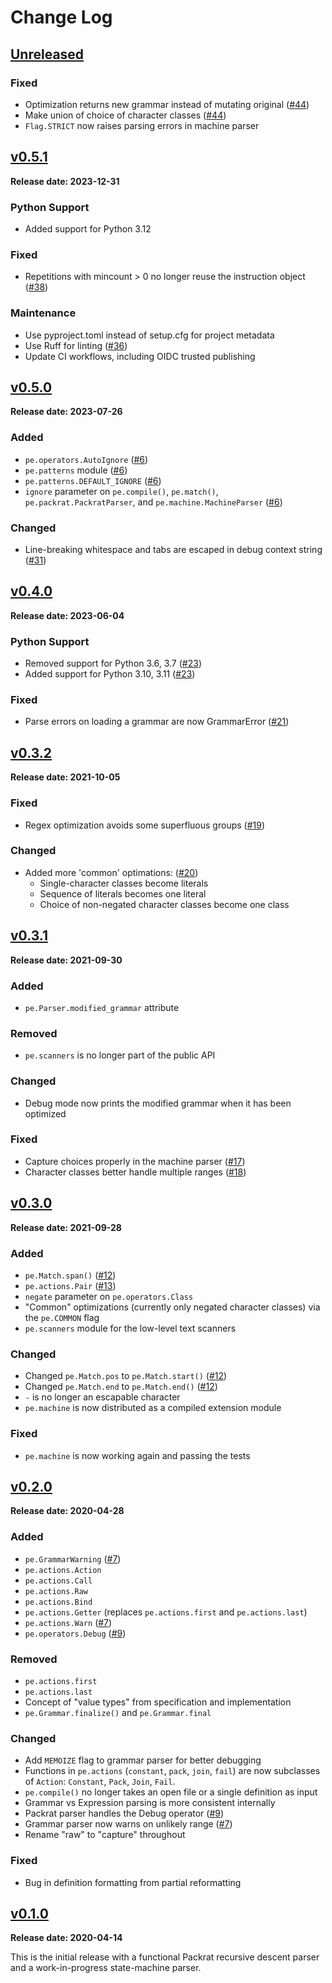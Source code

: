 # Change Log

## [Unreleased][unreleased]

### Fixed

* Optimization returns new grammar instead of mutating original ([#44])
* Make union of choice of character classes ([#44])
* `Flag.STRICT` now raises parsing errors in machine parser


## [v0.5.1][]

**Release date: 2023-12-31**

### Python Support

* Added support for Python 3.12

### Fixed

* Repetitions with mincount > 0 no longer reuse the instruction object ([#38])

### Maintenance

* Use pyproject.toml instead of setup.cfg for project metadata
* Use Ruff for linting ([#36])
* Update CI workflows, including OIDC trusted publishing


## [v0.5.0][]

**Release date: 2023-07-26**

### Added

* `pe.operators.AutoIgnore` ([#6])
* `pe.patterns` module ([#6])
* `pe.patterns.DEFAULT_IGNORE` ([#6])
* `ignore` parameter on `pe.compile()`, `pe.match()`,
  `pe.packrat.PackratParser`, and `pe.machine.MachineParser` ([#6])

### Changed

* Line-breaking whitespace and tabs are escaped in debug context string ([#31])


## [v0.4.0][]

**Release date: 2023-06-04**

### Python Support

* Removed support for Python 3.6, 3.7 ([#23])
* Added support for Python 3.10, 3.11 ([#23])

### Fixed

* Parse errors on loading a grammar are now GrammarError ([#21])


## [v0.3.2][]

**Release date: 2021-10-05**

### Fixed

* Regex optimization avoids some superfluous groups ([#19])

### Changed

* Added more 'common' optimations: ([#20])
  - Single-character classes become literals
  - Sequence of literals becomes one literal
  - Choice of non-negated character classes become one class


## [v0.3.1][]

**Release date: 2021-09-30**

### Added

* `pe.Parser.modified_grammar` attribute

### Removed

* `pe.scanners` is no longer part of the public API

### Changed

* Debug mode now prints the modified grammar when it has been
  optimized

### Fixed

* Capture choices properly in the machine parser ([#17])
* Character classes better handle multiple ranges ([#18])


## [v0.3.0][]

**Release date: 2021-09-28**

### Added

* `pe.Match.span()` ([#12])
* `pe.actions.Pair` ([#13])
* `negate` parameter on `pe.operators.Class`
* "Common" optimizations (currently only negated character classes)
  via the `pe.COMMON` flag
* `pe.scanners` module for the low-level text scanners

### Changed

* Changed `pe.Match.pos` to `pe.Match.start()` ([#12])
* Changed `pe.Match.end` to `pe.Match.end()` ([#12])
* `-` is no longer an escapable character
* `pe.machine` is now distributed as a compiled extension module

### Fixed

* `pe.machine` is now working again and passing the tests


## [v0.2.0][]

**Release date: 2020-04-28**

### Added

* `pe.GrammarWarning` ([#7])
* `pe.actions.Action`
* `pe.actions.Call`
* `pe.actions.Raw`
* `pe.actions.Bind`
* `pe.actions.Getter` (replaces `pe.actions.first` and `pe.actions.last`)
* `pe.actions.Warn` ([#7])
* `pe.operators.Debug` ([#9])

### Removed

* `pe.actions.first`
* `pe.actions.last`
* Concept of "value types" from specification and implementation
* `pe.Grammar.finalize()` and `pe.Grammar.final`

### Changed

* Add `MEMOIZE` flag to grammar parser for better debugging
* Functions in `pe.actions` (`constant`, `pack`, `join`, `fail`) are now subclasses of `Action`: `Constant`, `Pack`, `Join`, `Fail`.
* `pe.compile()` no longer takes an open file or a single definition as input
* Grammar vs Expression parsing is more consistent internally
* Packrat parser handles the Debug operator ([#9])
* Grammar parser now warns on unlikely range ([#7])
* Rename "raw" to "capture" throughout

### Fixed

* Bug in definition formatting from partial reformatting


## [v0.1.0][]

**Release date: 2020-04-14**

This is the initial release with a functional Packrat recursive
descent parser and a work-in-progress state-machine parser.


[unreleased]: ../../tree/develop
[v0.1.0]: ../../releases/tag/v0.1.0
[v0.2.0]: ../../releases/tag/v0.2.0
[v0.3.0]: ../../releases/tag/v0.3.0
[v0.3.1]: ../../releases/tag/v0.3.1
[v0.3.2]: ../../releases/tag/v0.3.2
[v0.4.0]: ../../releases/tag/v0.4.0
[v0.5.0]: ../../releases/tag/v0.5.0
[v0.5.1]: ../../releases/tag/v0.5.1

[#6]: https://github.com/goodmami/pe/issues/6
[#7]: https://github.com/goodmami/pe/issues/7
[#9]: https://github.com/goodmami/pe/issues/9
[#12]: https://github.com/goodmami/pe/issues/12
[#13]: https://github.com/goodmami/pe/issues/13
[#17]: https://github.com/goodmami/pe/issues/17
[#18]: https://github.com/goodmami/pe/issues/18
[#19]: https://github.com/goodmami/pe/issues/19
[#20]: https://github.com/goodmami/pe/issues/20
[#21]: https://github.com/goodmami/pe/issues/21
[#23]: https://github.com/goodmami/pe/issues/23
[#31]: https://github.com/goodmami/pe/issues/31
[#36]: https://github.com/goodmami/pe/issues/36
[#38]: https://github.com/goodmami/pe/issues/38
[#44]: https://github.com/goodmami/pe/issues/44

